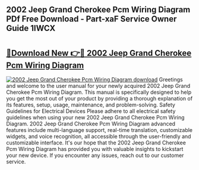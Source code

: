 ## 2002 Jeep Grand Cherokee Pcm Wiring Diagram PDf Free Download - Part-xaF Service Owner Guide 1IWCX

# <h2><a href="http://dfjuk2j.blite.top/?on=2002+Jeep+Grand+Cherokee+Pcm+Wiring+Diagram">🔗Download New 👉🔴 2002 Jeep Grand Cherokee Pcm Wiring Diagram</a></h2>

[![2002 Jeep Grand Cherokee Pcm Wiring Diagram download](https://i.imgur.com/lujVjoI.png)](http://dfjuk2j.blite.top/?on=2002+Jeep+Grand+Cherokee+Pcm+Wiring+Diagram)
Greetings and welcome to the user manual for your newly acquired 2002 Jeep Grand Cherokee Pcm Wiring Diagram. This manual is specifically designed to help you get the most out of your product by providing a thorough explanation of its features, setup, usage, maintenance, and problem-solving. Safety Guidelines for Electrical Devices Please adhere to all electrical safety guidelines when using your new 2002 Jeep Grand Cherokee Pcm Wiring Diagram. 2002 Jeep Grand Cherokee Pcm Wiring Diagram advanced features include multi-language support, real-time translation, customizable widgets, and voice recognition, all accessible through the user-friendly and customizable interface. It's our hope that the 2002 Jeep Grand Cherokee Pcm Wiring Diagram has provided you with valuable insights to kickstart your new device. If you encounter any issues, reach out to our customer service.
